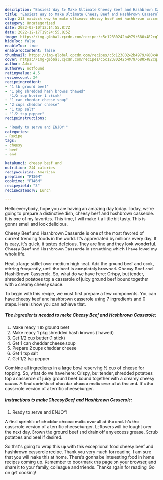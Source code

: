 ```yaml
---
description: "Easiest Way to Make Ultimate Cheesy Beef and Hashbrown Casserole"
title: "Easiest Way to Make Ultimate Cheesy Beef and Hashbrown Casserole"
slug: 213-easiest-way-to-make-ultimate-cheesy-beef-and-hashbrown-casserole
category: Uncategorized
date: 2022-02-10T12:14:55.877Z
date: 2022-12-17T19:24:55.825Z
image: https://img-global.cpcdn.com/recipes/c5c12380242b4979/680x482cq70/cheesy-beef-and-hashbrown-casserole-recipe-main-photo.jpg
hideToc: false
enableToc: true
enableTocContent: false
thumbnail: https://img-global.cpcdn.com/recipes/c5c12380242b4979/680x482cq70/cheesy-beef-and-hashbrown-casserole-recipe-main-photo.jpg
cover: https://img-global.cpcdn.com/recipes/c5c12380242b4979/680x482cq70/cheesy-beef-and-hashbrown-casserole-recipe-main-photo.jpg
author: Admin
authorAv: notfound
ratingvalue: 4.5
reviewcount: 24
recipeingredient:
- "1 lb ground beef"
- "1 pkg shredded hash browns thawed"
- "1/2 cup butter 1 stick"
- "1 can cheddar cheese soup"
- "2 cups cheddar cheese"
- "1 tsp salt"
- "1/2 tsp pepper"
recipeinstructions:

- "Ready to serve and ENJOY!"
categories:
- Recipe
tags:
- cheesy
- beef
- and

katakunci: cheesy beef and 
nutrition: 244 calories
recipecuisine: American
preptime: "PT30M"
cooktime: "PT46M"
recipeyield: "3"
recipecategory: Lunch

---
```



Hello everybody, hope you are having an amazing day today. Today, we're going to prepare a distinctive dish, cheesy beef and hashbrown casserole. It is one of my favorites. This time, I will make it a little bit tasty. This is gonna smell and look delicious.

Cheesy Beef and Hashbrown Casserole is one of the most favored of current trending foods in the world. It's appreciated by millions every day. It is easy, it's quick, it tastes delicious. They are fine and they look wonderful. Cheesy Beef and Hashbrown Casserole is something which I have loved my whole life.

Heat a large skillet over medium high heat. Add the ground beef and cook, stirring frequently, until the beef is completely browned. Cheesy Beef and Hash Brown Casserole. So, what do we have here: Crispy, but tender, shredded potatoes top a casserole of juicy ground beef bound together with a creamy cheesy sauce.


To begin with this recipe, we must first prepare a few components. You can have cheesy beef and hashbrown casserole using 7 ingredients and 0 steps. Here is how you can achieve that.

<!--inarticleads1-->

##### The ingredients needed to make Cheesy Beef and Hashbrown Casserole:

1. Make ready 1 lb ground beef
1. Make ready 1 pkg shredded hash browns (thawed)
1. Get 1/2 cup butter (1 stick)
1. Get 1 can cheddar cheese soup
1. Prepare 2 cups cheddar cheese
1. Get 1 tsp salt
1. Get 1/2 tsp pepper


Combine all ingredients in a large bowl reserving ½ cup of cheese for topping. So, what do we have here: Crispy, but tender, shredded potatoes top a casserole of juicy ground beef bound together with a creamy cheesy sauce. A final sprinkle of cheddar cheese melts over all at the end. It&#39;s the casserole version of a terrific cheeseburger. 

<!--inarticleads2-->

##### Instructions to make Cheesy Beef and Hashbrown Casserole:


1. Ready to serve and ENJOY!

A final sprinkle of cheddar cheese melts over all at the end. It&#39;s the casserole version of a terrific cheeseburger. Leftovers will be fought over the next day. Brown the ground beef and drain off any excess grease. Scrub potatoes and peel if desired. 

So that's going to wrap this up with this exceptional food cheesy beef and hashbrown casserole recipe. Thank you very much for reading. I am sure that you will make this at home. There's gonna be interesting food in home recipes coming up. Remember to bookmark this page on your browser, and share it to your family, colleague and friends. Thanks again for reading. Go on get cooking!
